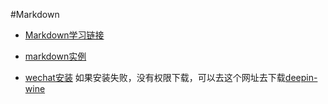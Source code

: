 #Markdown  

* [Markdown学习链接](https://www.runoob.com/markdown/md-tutorial.html)
* [markdown实例](https://blog.csdn.net/qq_41084756/article/details/88984732)

* [wechat安装](https://github.com/zq1997/deepin-wine/blob/7b65aaa3f3e6d62efe1e840ed732f43e9be5e223/README.md)
如果安装失败，没有权限下载，可以去这个网址去下载[deepin-wine](https://github.com/wszqkzqk/deepin-wine-ubuntu)